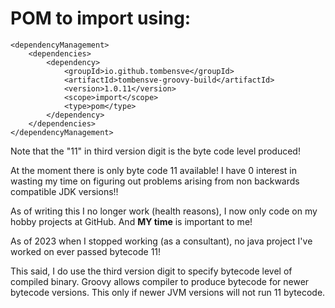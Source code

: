 # POM to import using:

    <dependencyManagement>
        <dependencies>
            <dependency>
                <groupId>io.github.tombensve</groupId>
                <artifactId>tombensve-groovy-build</artifactId>
                <version>1.0.11</version>
                <scope>import</scope>
                <type>pom</type>
            </dependency>   
        </dependencies>
    </dependencyManagement> 

Note that the "11" in third version digit is the byte code level produced!

At the moment there is only byte code 11 available! I have 0 interest in 
wasting my time on figuring out problems arising from non backwards 
compatible JDK versions!! 

As of writing this I no longer work (health reasons), I now only code on my hobby projects at 
GitHub. And **MY time** is important to me! 

As of 2023 when I stopped working (as a consultant), no java project I've worked
on ever passed bytecode 11! 

This said, I do use the third version digit to specify bytecode level of compiled binary.
Groovy allows compiler to produce bytecode for newer bytecode versions. This only if
newer JVM versions will not run 11 bytecode. 
